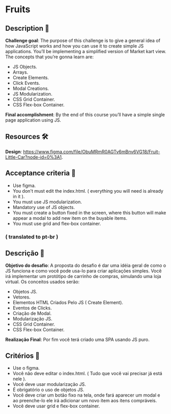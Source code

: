 # Fruits

## Description 📖

**Challenge goal**: The purpose of this challenge is to give a general idea of how JavaScript works and how you can use it to create simple JS applications. You’ll be implementing a simplified version of Market kart view. The concepts that you’re gonna learn are:

- JS Objects.
- Arrays.
- Create Elements.
- Click Events.
- Modal Creations.
- JS Modularization.
- CSS Grid Container.
- CSS Flex-box Container.

**Final accomplishment**: By the end of this course you’ll have a simple single page application using JS.

## Resources 🛠

**Design**: https://www.figma.com/file/ObuMRmR0AGTv6mBnv6VG18/Fruit-Little-Car?node-id=0%3A1.

## Acceptance criteria 📜

- Use figma.
- You don't must edit the index.html. ( everything you will need is already in it ).
- You must use JS modularization.
- Mandatory use of JS objects.
- You must create a button fixed in the screen, where this button will make appear a modal to add new item on the buyable items.
- You must use grid and flex-box container.

### ( translated to pt-br )

## Descrição 📖

**Objetivo do desafio**: A proposta do desafio é dar uma idéia geral de como o JS funciona e como você pode usa-lo para criar aplicações simples. Você irá implementar um protótipo de carrinho de compras, simulando uma loja virtual. Os conceitos usados serão:

- Objetos JS.
- Vetores.
- Elementos HTML Criados Pelo JS ( Create Element).
- Eventos de Clicks.
- Criação de Modal.
- Modularização JS.
- CSS Grid Container.
- CSS Flex-box Container.

**Realização Final**: Por fim você terá criado uma SPA usando JS puro.

## Critérios 📜

- Use o figma.
- Você não deve editar o index.html. ( Tudo que você vai precisar já está nele ).
- Você deve usar modularização JS.
- É obrigatório o uso de objetos JS.
- Você deve criar um botão fixo na tela, onde fará aparecer um modal e ao preenche-lo ele irá adicionar um novo item aos itens compráveis.
- Você deve usar grid e flex-box container.

